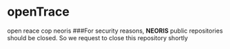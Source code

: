 # openTrace
open reace cop neoris
###For security reasons, **NEORIS** public repositories should be closed. So we request to close this repository shortly

